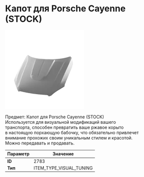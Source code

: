 # Капот для Porsche Cayenne (STOCK)

![Item Image](../img/2783.webp?raw=true)

Предмет: Капот для Porsche Cayenne (STOCK)<br>Используется для визуальной модификаций вашего<br>транспорта, способен превратить ваше ржавое корыто<br>в настоящую порхающую бабочку, что обязательно привлечет<br>внимание прохожих своим уникальным стилем и красотой.<br>Можно передавать и продавать.


| Параметр | Значение |
|----------|----------|
| **ID** | 2783 |
| **Тип** | ITEM_TYPE_VISUAL_TUNING |

